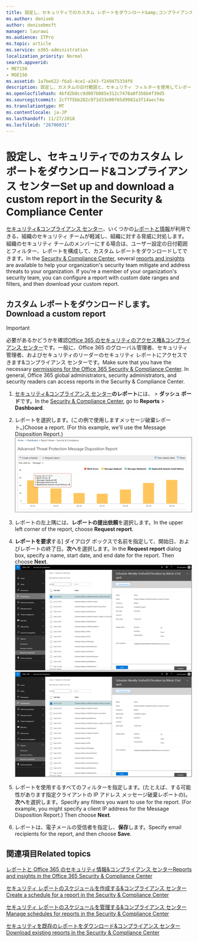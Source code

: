 ```yaml
---
title: 設定し、セキュリティでのカスタム レポートをダウンロード&amp;コンプライアンス センター
ms.author: deniseb
author: denisebmsft
manager: laurawi
ms.audience: ITPro
ms.topic: article
ms.service: o365-administration
localization_priority: Normal
search.appverid:
- MET150
- MOE150
ms.assetid: 1a7be622-f6a5-4ce1-a343-f249475334f6
description: 設定し、カスタムの日付範囲と、セキュリティ フィルターを使用してレポートをダウンロードする方法を説明&amp;コンプライアンス センターです。
ms.openlocfilehash: 4bfd2b0cc9d0076085e312c7478a0f356b4f39d5
ms.sourcegitcommit: 2cf7f5bb282c971d33e00f65d9982a3f14aec74e
ms.translationtype: MT
ms.contentlocale: ja-JP
ms.lasthandoff: 11/27/2018
ms.locfileid: "26706031"
---
```

# <a name="set-up-and-download-a-custom-report-in-the-security-amp-compliance-center"></a><span data-ttu-id="dc024-103">設定し、セキュリティでのカスタム レポートをダウンロード&amp;コンプライアンス センター</span><span class="sxs-lookup"><span data-stu-id="dc024-103">Set up and download a custom report in the Security &amp; Compliance Center</span></span>

<span data-ttu-id="dc024-p101">[セキュリティ&amp;コンプライアンス センター](https://security.microsoft.com)、いくつかの[レポートと情報](reports-and-insights-in-security-and-compliance.md)が利用できる、組織のセキュリティ チームが軽減し、組織に対する脅威に対処します。組織のセキュリティ チームのメンバーにする場合は、ユーザー設定の日付範囲とフィルター、レポートを構成して、カスタム レポートをダウンロードしてできます。</span><span class="sxs-lookup"><span data-stu-id="dc024-p101">In the [Security &amp; Compliance Center](https://security.microsoft.com), several [reports and insights](reports-and-insights-in-security-and-compliance.md) are available to help your organization's security team mitigate and address threats to your organization. If you're a member of your organization's security team, you can configure a report with custom date ranges and filters, and then download your custom report.</span></span> 
  
## <a name="download-a-custom-report"></a><span data-ttu-id="dc024-106">カスタム レポートをダウンロードします。</span><span class="sxs-lookup"><span data-stu-id="dc024-106">Download a custom report</span></span>

> [!IMPORTANT]
> <span data-ttu-id="dc024-p102">必要があるかどうかを確認[Office 365 のセキュリティのアクセス権&amp;コンプライアンス センター](permissions-in-the-security-and-compliance-center.md)です。一般に、Office 365 のグローバル管理者、セキュリティ管理者、およびセキュリティのリーダーのセキュリティ レポートにアクセスできます&amp;コンプライアンス センターです。</span><span class="sxs-lookup"><span data-stu-id="dc024-p102">Make sure that you have the necessary [permissions for the Office 365 Security &amp; Compliance Center](permissions-in-the-security-and-compliance-center.md). In general, Office 365 global administrators, security administrators, and security readers can access reports in the Security &amp; Compliance Center.</span></span> 
  
1. <span data-ttu-id="dc024-109">[セキュリティ&amp;コンプライアンス センター](https://security.microsoft.com)**のレポート**には、 \> **ダッシュ ボード**です。</span><span class="sxs-lookup"><span data-stu-id="dc024-109">In the [Security &amp; Compliance Center](https://security.microsoft.com), go to **Reports** \> **Dashboard**.</span></span>
    
2. <span data-ttu-id="dc024-p103">レポートを選択します。(この例で使用しますメッセージ破棄レポート。)</span><span class="sxs-lookup"><span data-stu-id="dc024-p103">Choose a report. (For this example, we'll use the Message Disposition Report.)</span></span><br/>![レポートをダウンロードする要求のレポートを選択します。](media/b566925d-b9d9-453d-9bdd-f2637c7ba140.png)
  
3. <span data-ttu-id="dc024-113">レポートの左上隅には、**レポートの提出依頼**を選択します。</span><span class="sxs-lookup"><span data-stu-id="dc024-113">In the upper left corner of the report, choose **Request report**.</span></span>
    
4. <span data-ttu-id="dc024-p104">**レポートを要求**する] ダイアログ ボックスで名前を指定して、開始日、およびレポートの終了日。**次へ**を選択します。</span><span class="sxs-lookup"><span data-stu-id="dc024-p104">In the **Request report** dialog box, specify a name, start date, and end date for the report. Then choose **Next**.</span></span><br/><span data-ttu-id="dc024-116">![セキュリティ&amp;コンプライアンス センターでは、レポートを選択して\>レポートのダウンロード](media/65e625f5-c98c-49fc-9c1f-8c80ec8308fd.png)</span><span class="sxs-lookup"><span data-stu-id="dc024-116">![In the Security &amp; Compliance Center, choose Reports \> Reports for download](media/65e625f5-c98c-49fc-9c1f-8c80ec8308fd.png)</span></span>
  
5. <span data-ttu-id="dc024-p105">レポートを使用するすべてのフィルターを指定します。(たとえば、する可能性があります指定クライアントの IP アドレス メッセージ破棄レポートの)。**次へ**を選択します。</span><span class="sxs-lookup"><span data-stu-id="dc024-p105">Specify any filters you want to use for the report. (For example, you might specify a client IP address for the Message Disposition Report.) Then choose **Next**.</span></span>
    
6. <span data-ttu-id="dc024-119">レポートは、電子メールの受信者を指定し、**保存**します。</span><span class="sxs-lookup"><span data-stu-id="dc024-119">Specify email recipients for the report, and then choose **Save**.</span></span>
    
## <a name="related-topics"></a><span data-ttu-id="dc024-120">関連項目</span><span class="sxs-lookup"><span data-stu-id="dc024-120">Related topics</span></span>

[<span data-ttu-id="dc024-121">レポートと Office 365 のセキュリティ情報&amp;コンプライアンス センター</span><span class="sxs-lookup"><span data-stu-id="dc024-121">Reports and insights in the Office 365 Security &amp; Compliance Center</span></span>](reports-and-insights-in-security-and-compliance.md)
  
[<span data-ttu-id="dc024-122">セキュリティ レポートのスケジュールを作成する&amp;コンプライアンス センター</span><span class="sxs-lookup"><span data-stu-id="dc024-122">Create a schedule for a report in the Security &amp; Compliance Center</span></span>](create-a-schedule-for-a-report.md)
  
[<span data-ttu-id="dc024-123">セキュリティ レポートのスケジュールを管理する&amp;コンプライアンス センター</span><span class="sxs-lookup"><span data-stu-id="dc024-123">Manage schedules for reports in the Security &amp; Compliance Center</span></span>](manage-schedules-for-multiple-reports.md)
  
[<span data-ttu-id="dc024-124">セキュリティを既存のレポートをダウンロード&amp;コンプライアンス センター</span><span class="sxs-lookup"><span data-stu-id="dc024-124">Download existing reports in the Security &amp; Compliance Center</span></span>](download-existing-reports.md)
  

